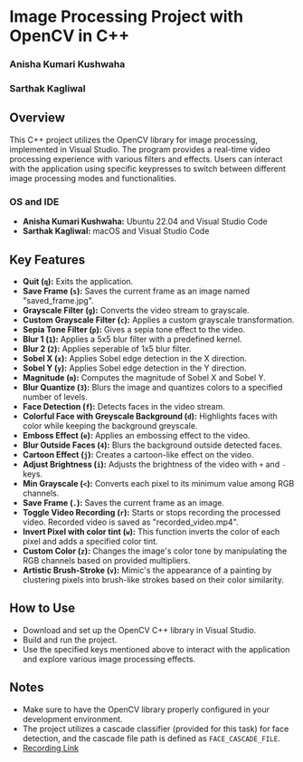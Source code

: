 # Image Processing Project with OpenCV in C++
### Anisha Kumari Kushwaha
### Sarthak Kagliwal

## Overview

This C++ project utilizes the OpenCV library for image processing, implemented in Visual Studio. The program provides a real-time video processing experience with various filters and effects. Users can interact with the application using specific keypresses to switch between different image processing modes and functionalities.

### OS and IDE
- **Anisha Kumari Kushwaha:** Ubuntu 22.04 and Visual Studio Code
- **Sarthak Kagliwal:** macOS and Visual Studio Code

## Key Features

- **Quit (`q`):** Exits the application.
- **Save Frame (`s`):** Saves the current frame as an image named "saved_frame.jpg".
- **Grayscale Filter (`g`):** Converts the video stream to grayscale.
- **Custom Grayscale Filter (`c`):** Applies a custom grayscale transformation.
- **Sepia Tone Filter (`p`):** Gives a sepia tone effect to the video.
- **Blur 1 (`1`):** Applies a 5x5 blur filter with a predefined kernel.
- **Blur 2 (`2`):** Applies seperable of 1x5 blur filter.
- **Sobel X (`x`):** Applies Sobel edge detection in the X direction.
- **Sobel Y (`y`):** Applies Sobel edge detection in the Y direction.
- **Magnitude (`m`):** Computes the magnitude of Sobel X and Sobel Y.
- **Blur Quantize (`3`):** Blurs the image and quantizes colors to a specified number of levels.
- **Face Detection (`f`):** Detects faces in the video stream.
- **Colorful Face with Greyscale Background (`d`):** Highlights faces with color while keeping the background greyscale.
- **Emboss Effect (`e`):** Applies an embossing effect to the video.
- **Blur Outside Faces (`4`):** Blurs the background outside detected faces.
- **Cartoon Effect (`j`):** Creates a cartoon-like effect on the video.
- **Adjust Brightness (`i`):** Adjusts the brightness of the video with `+` and `-` keys.
- **Min Grayscale (`<`):** Converts each pixel to its minimum value among RGB channels.
- **Save Frame (`.`):** Saves the current frame as an image.
- **Toggle Video Recording (`r`):** Starts or stops recording the processed video. Recorded video is saved as "recorded_video.mp4".
- **Invert Pixel with color tint (`w`):** This function inverts the color of each pixel and adds a specified color tint.
- **Custom Color (`z`):** Changes the image's color tone by manipulating the RGB channels based on provided multipliers.
- **Artistic Brush-Stroke (`v`):** Mimic's the appearance of a painting by clustering pixels into brush-like strokes based on their color similarity.


## How to Use

- Download and set up the OpenCV C++ library in Visual Studio.
- Build and run the project.
- Use the specified keys mentioned above to interact with the application and explore various image processing effects.

## Notes

- Make sure to have the OpenCV library properly configured in your development environment.
- The project utilizes a cascade classifier (provided for this task) for face detection, and the cascade file path is defined as `FACE_CASCADE_FILE`.
- [Recording Link](https://drive.google.com/drive/folders/1pMjAsLgHYIlJt-w-nSaX6fvjN6-qK5XU?usp=sharing)
